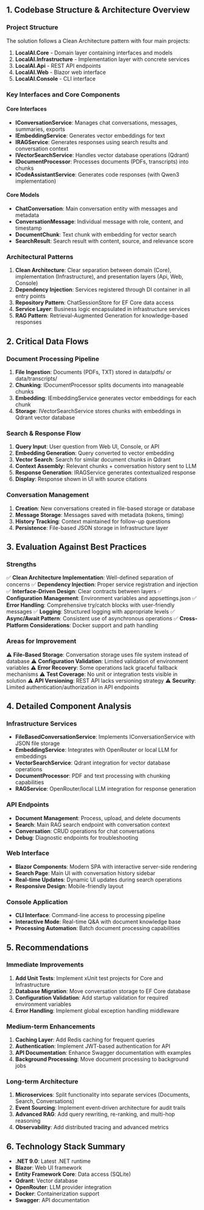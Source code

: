 ## 1. Codebase Structure & Architecture Overview

### Project Structure
The solution follows a Clean Architecture pattern with four main projects:

1. **LocalAI.Core** - Domain layer containing interfaces and models
2. **LocalAI.Infrastructure** - Implementation layer with concrete services
3. **LocalAI.Api** - REST API endpoints
4. **LocalAI.Web** - Blazor web interface
5. **LocalAI.Console** - CLI interface

### Key Interfaces and Core Components

#### Core Interfaces
- **IConversationService**: Manages chat conversations, messages, summaries, exports
- **IEmbeddingService**: Generates vector embeddings for text
- **IRAGService**: Generates responses using search results and conversation context
- **IVectorSearchService**: Handles vector database operations (Qdrant)
- **IDocumentProcessor**: Processes documents (PDFs, transcripts) into chunks
- **ICodeAssistantService**: Generates code responses (with Qwen3 implementation)

#### Core Models
- **ChatConversation**: Main conversation entity with messages and metadata
- **ConversationMessage**: Individual message with role, content, and timestamp
- **DocumentChunk**: Text chunk with embedding for vector search
- **SearchResult**: Search result with content, source, and relevance score

### Architectural Patterns
1. **Clean Architecture**: Clear separation between domain (Core), implementation (Infrastructure), and presentation layers (Api, Web, Console)
2. **Dependency Injection**: Services registered through DI container in all entry points
3. **Repository Pattern**: ChatSessionStore for EF Core data access
4. **Service Layer**: Business logic encapsulated in infrastructure services
5. **RAG Pattern**: Retrieval-Augmented Generation for knowledge-based responses

## 2. Critical Data Flows

### Document Processing Pipeline
1. **File Ingestion**: Documents (PDFs, TXT) stored in data/pdfs/ or data/transcripts/
2. **Chunking**: IDocumentProcessor splits documents into manageable chunks
3. **Embedding**: IEmbeddingService generates vector embeddings for each chunk
4. **Storage**: IVectorSearchService stores chunks with embeddings in Qdrant vector database

### Search & Response Flow
1. **Query Input**: User question from Web UI, Console, or API
2. **Embedding Generation**: Query converted to vector embedding
3. **Vector Search**: Search for similar document chunks in Qdrant
4. **Context Assembly**: Relevant chunks + conversation history sent to LLM
5. **Response Generation**: IRAGService generates contextualized response
6. **Display**: Response shown in UI with source citations

### Conversation Management
1. **Creation**: New conversations created in file-based storage or database
2. **Message Storage**: Messages saved with metadata (tokens, timing)
3. **History Tracking**: Context maintained for follow-up questions
4. **Persistence**: File-based JSON storage in Infrastructure layer

## 3. Evaluation Against Best Practices

### Strengths
✅ **Clean Architecture Implementation**: Well-defined separation of concerns
✅ **Dependency Injection**: Proper service registration and injection
✅ **Interface-Driven Design**: Clear contracts between layers
✅ **Configuration Management**: Environment variables and appsettings.json
✅ **Error Handling**: Comprehensive try/catch blocks with user-friendly messages
✅ **Logging**: Structured logging with appropriate levels
✅ **Async/Await Pattern**: Consistent use of asynchronous operations
✅ **Cross-Platform Considerations**: Docker support and path handling

### Areas for Improvement
⚠️ **File-Based Storage**: Conversation storage uses file system instead of database
⚠️ **Configuration Validation**: Limited validation of environment variables
⚠️ **Error Recovery**: Some operations lack graceful fallback mechanisms
⚠️ **Test Coverage**: No unit or integration tests visible in solution
⚠️ **API Versioning**: REST API lacks versioning strategy
⚠️ **Security**: Limited authentication/authorization in API endpoints

## 4. Detailed Component Analysis

### Infrastructure Services
- **FileBasedConversationService**: Implements IConversationService with JSON file storage
- **EmbeddingService**: Integrates with OpenRouter or local LLM for embeddings
- **VectorSearchService**: Qdrant integration for vector database operations
- **DocumentProcessor**: PDF and text processing with chunking capabilities
- **RAGService**: OpenRouter/local LLM integration for response generation

### API Endpoints
- **Document Management**: Process, upload, and delete documents
- **Search**: Main RAG search endpoint with conversation context
- **Conversation**: CRUD operations for chat conversations
- **Debug**: Diagnostic endpoints for troubleshooting

### Web Interface
- **Blazor Components**: Modern SPA with interactive server-side rendering
- **Search Page**: Main UI with conversation history sidebar
- **Real-time Updates**: Dynamic UI updates during search operations
- **Responsive Design**: Mobile-friendly layout

### Console Application
- **CLI Interface**: Command-line access to processing pipeline
- **Interactive Mode**: Real-time Q&A with document knowledge base
- **Processing Automation**: Batch document processing capabilities

## 5. Recommendations

### Immediate Improvements
1. **Add Unit Tests**: Implement xUnit test projects for Core and Infrastructure
2. **Database Migration**: Move conversation storage to EF Core database
3. **Configuration Validation**: Add startup validation for required environment variables
4. **Error Handling**: Implement global exception handling middleware

### Medium-term Enhancements
1. **Caching Layer**: Add Redis caching for frequent queries
2. **Authentication**: Implement JWT-based authentication for API
3. **API Documentation**: Enhance Swagger documentation with examples
4. **Background Processing**: Move document processing to background jobs

### Long-term Architecture
1. **Microservices**: Split functionality into separate services (Documents, Search, Conversations)
2. **Event Sourcing**: Implement event-driven architecture for audit trails
3. **Advanced RAG**: Add query rewriting, re-ranking, and multi-hop reasoning
4. **Observability**: Add distributed tracing and advanced metrics

## 6. Technology Stack Summary

- **.NET 9.0**: Latest .NET runtime
- **Blazor**: Web UI framework
- **Entity Framework Core**: Data access (SQLite)
- **Qdrant**: Vector database
- **OpenRouter**: LLM provider integration
- **Docker**: Containerization support
- **Swagger**: API documentation